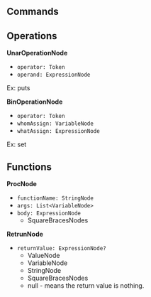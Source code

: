 ## Commands


## Operations

**UnarOperationNode**
* `operator: Token`
* `operand: ExpressionNode`

Ex: puts

**BinOperationNode**
* `operator: Token`
* `whomAssign: VariableNode`
* `whatAssign: ExpressionNode`

Ex: set



## Functions

**ProcNode**
* `functionName: StringNode`
* `args: List<VariableNode>`
* `body: ExpressionNode`
  * SquareBracesNodes


**RetrunNode**
* `returnValue: ExpressionNode?`
  * ValueNode
  * VariableNode
  * StringNode
  * SquareBracesNodes
  * null - means the return value is nothing.